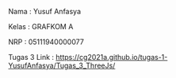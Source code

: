 Nama : Yusuf Anfasya

Kelas : GRAFKOM A

NRP : 05111940000077

Tugas 3 Link :
https://cg2021a.github.io/tugas-1-YusufAnfasya/Tugas_3_ThreeJs/

